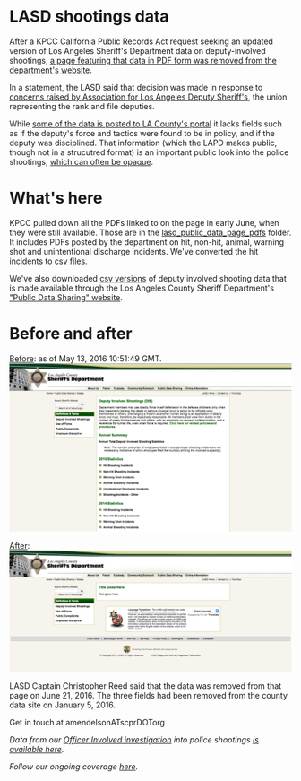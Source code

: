 # LASD shootings data

After a KPCC California Public Records Act request seeking an updated version of Los Angeles Sheriff's Department data on deputy-involved shootings, [a page featuring that data in PDF form was removed from the department's website](http://www.scpr.org/news/2016/07/07/62152/la-sheriff-stops-sharing-data-on-shooting-evaluati/).

In a statement, the LASD said that decision was made in response to [concerns raised by Association for Los Angeles Deputy Sheriff's](http://projects.scpr.org/documents/#document=2941429-ALADS-Letter-to-LASD/), the union representing the rank and file deputies.

While [some of the data is posted to LA County's portal](https://data.lacounty.gov/Criminal/Deputy-Details-Hit-Shooting-Incidents-and-Non-Hit-/7jc3-gsk7) it lacks fields such as if the deputy's force and tactics were found to be in policy, and if the deputy was disciplined. That information (which the LAPD makes public, though not in a strucutred format) is an important public look into the police shootings, [which can often be opaque](http://projects.scpr.org/officer-involved/stories/the-black-box/).

# What's here

KPCC pulled down all the PDFs linked to on the page in early June, when they were still available. Those are in the [lasd_public_data_page_pdfs](./lasd_public_data_page_pdfs) folder. It includes PDFs posted by the department on hit, non-hit, animal, warning shot and unintentional discharge incidents. We've converted the hit incidents to [csv files](./csvs/converted-pdfs).

We've also downloaded [csv versions](./csvs/open-data-versions) of deputy involved shooting data that is made available through the Los Angeles County Sheriff Department's ["Public Data Sharing" website](http://www.la-sheriff.org/s2/page_render.aspx?pagename=info_main).


# Before and after
[Before](https://webcache.googleusercontent.com/search?q=cache:http://www.la-sheriff.org/s2/page_render.aspx?pagename=info_detail_03): as of May 13, 2016 10:51:49 GMT.
![](images/lasd_before.png)

[After](http://www.la-sheriff.org/s2/page_render.aspx?pagename=info_detail_03):
![](images/lasd_after.png)

LASD Captain Christopher Reed said that the data was removed from that page on June 21, 2016. The three fields had been removed from the county data site on January 5, 2016.

Get in touch at amendelsonATscprDOTorg

*Data from our [Officer Involved investigation](http://projects.scpr.org/officer-involved/) into police shootings [is available here](https://github.com/SCPR/kpcc-data-team/tree/master/data/kpcc-officer-involved).*

*Follow our ongoing coverage [here](http://projects.scpr.org/internal/tools/topic-pages/).*
